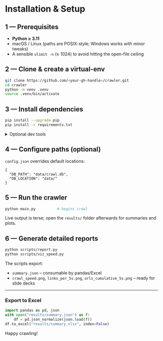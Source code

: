 # Installation & Setup

## 1 — Prerequisites
- **Python ≥ 3.11**  
- macOS / Linux (paths are POSIX-style; Windows works with minor tweaks)  
- A sensible `ulimit -n` (≥ 1024) to avoid hitting the open-file ceiling

## 2 — Clone & create a virtual-env
```bash
git clone https://github.com/<your-gh-handle>/crawler.git
cd crawler
python -m venv .venv
source .venv/bin/activate
````

## 3 — Install dependencies

```bash
pip install --upgrade pip
pip install -r requirements.txt
```

<details>
<summary>Optional dev tools</summary>

```bash
pip install ruff   # import-sort & lint
pip install black  # automatic formatting
```

</details>

## 4 — Configure paths (optional)

`config.json` overrides default locations:

```jsonc
{
  "DB_PATH": "data/crawl.db",
  "DB_LOCATION": "data/"
}
```

## 5 — Run the crawler

```bash
python main.py          # begins crawl
```

Live output is terse; open the `results/` folder afterwards for summaries and plots.

## 6 — Generate detailed reports

```bash
python scripts/report.py
python scripts/viz_speed.py
```

The scripts export:

* `summary.json` – consumable by pandas/Excel
* `crawl_speed.png`, `links_per_5s.png`, `urls_cumulative_5s.png` – ready for slide decks

---

### Export to Excel

```python
import pandas as pd, json
with open("results/summary.json") as f:
    df = pd.json_normalize(json.load(f))
df.to_excel("results/summary.xlsx", index=False)
```

Happy crawling!


